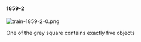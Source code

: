 #### 1859-2
![train-1859-2-0.png](https://github.com/lil-lab/nlvr/raw/master/nlvr/train/images/5/train-1859-2-0.png "train-1859-2-0.png")

One of the grey square contains exactly five objects